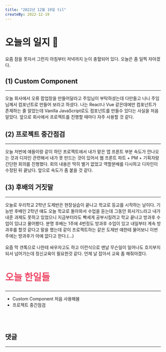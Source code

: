 ```yaml
---
title: "2022년 12월 19일 til"
createBy: 2022-12-19
---
```



## <h2 style="font-size: 30px">오늘의 일지 🎪</h2>
요즘 잠을 못자서 그런지 아침부터 저녁까지 눈이 충혈되어 있다. 오늘은 좀 일찍 자야겠다.


## (1) Custom Component
---
오늘 회사에서 오류 팝업창을 만들어달라고 주임님이 부탁하셨는데 다만들고 나니 주임님께서 컴포넌트로 만들어 보라고 하셨다. 나는 React나 Vue 같은데에만 컴포넌트가 존재하는 줄 알았는데 Vanilla JavaScript로도 컴포넌트를 만들수 있다는 사실을 처음 알았다. 앞으로 회사에서 프로젝트를 진행할 때마다 자주 사용할 것 같다.

## (2) 프로젝트 중간점검
---
오늘 저번에 얘들이랑 같이 하던 프로젝트에서 내가 맡은 앱 프론트 부분 속도가 안나오는 것과 디자인 관련해서 내가 못 만드는 것이 있어서 웹 프론트 파트 + PM + 기획자랑 간단한 회의를 진행했다.
회의 내용은 딱히 별거 없었고 역할분배를 다시하고 디자인이 수정된 뒤 끝났다. 앞으로 속도가 좀 붙을 것 같다.

## (3) 후배의 거짓말
---
오늘로 우리학교 2학년 도제반은 현장실습이 끝나고 학교로 등교를 시작하는 날이다. 기능반 후배인 2학년 얘도 오늘 학교로 돌아와서 수업을 듣는데 그동안 회사가느라고 내가 내준 과제도 못하고 있었으니 지금부터라도 빡세게 공부시킬려고 학교 끝나고 방과후 수업이 있냐고 물어봤다. 분명 후배는 1주에 4번정도 방과후 수업이 있고 내일부터 계속 방과후를 할것 같다고 말을 했는데 같이 프로젝트하는 같은 도제반 얘한테 물어보니 이번주에는 방과후가 아예 없다고 한다.(...)
<br> 
<br>
요즘 막 갠톡으로 나한테 싸우자고도 하고 이런식으로 맨날 무슨일이 일어나도 흐지부지되서 넘어가는데 정신교육이 필요한것 같다. 언제 날 잡아서 교육 좀 해줘야겠다.



## <h2 style="color: #ee4867; font-size: 30px">오늘 한일들</h2>
--- 
- Custom Component 처음 사용해봄
- 프로젝트 중간점검

<br>
<br>

## 댓글
---
<br>

<Comment />
